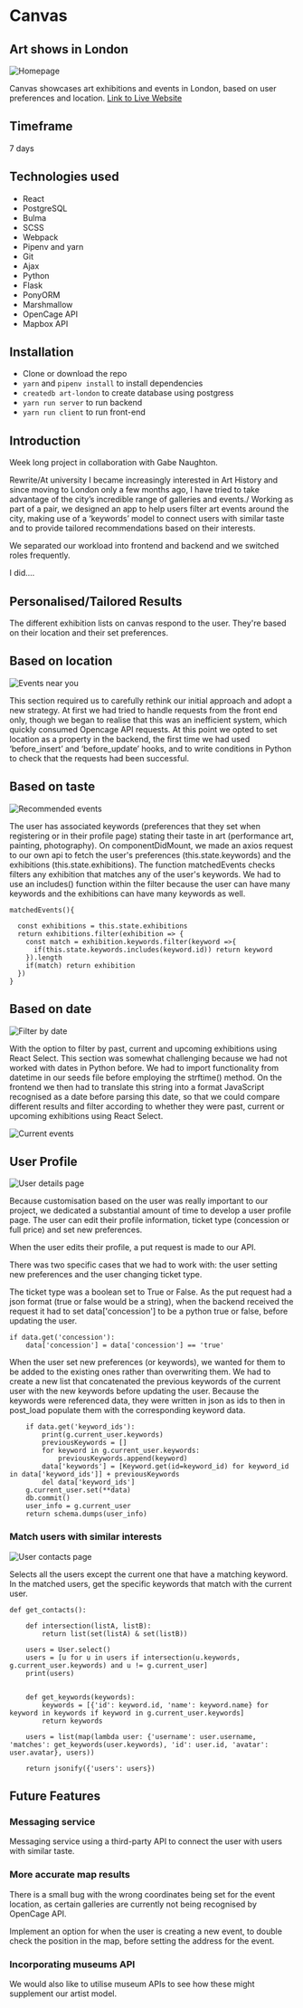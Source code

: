 # Canvas
## Art shows in London

![Homepage](readme-assets/cover.png)




Canvas showcases art exhibitions and events in London, based on user preferences and location.
[Link to Live Website](https://canvas-london.herokuapp.com)

## Timeframe
7 days

## Technologies used

* React
* PostgreSQL
* Bulma
* SCSS
* Webpack
* Pipenv and yarn
* Git
* Ajax
* Python
* Flask
* PonyORM
* Marshmallow
* OpenCage API
* Mapbox API


## Installation

* Clone or download the repo
* `yarn` and `pipenv install` to install dependencies
* `createdb art-london` to create database using postgress
* `yarn run server` to run backend
* `yarn run client` to run front-end


## Introduction

Week long project in collaboration with Gabe Naughton.

Rewrite/At university I became increasingly interested in Art History and since moving to London only a few months ago, I have tried to take advantage of the city’s incredible range of galleries and events./ Working as part of a pair, we designed an app to help users filter art events around the city, making use of a ‘keywords’ model to connect users with similar taste and to provide tailored recommendations based on their interests.

We separated our workload into frontend and backend and we switched roles frequently.

I did....


## Personalised/Tailored Results

The different exhibition lists on canvas respond to the user. They're based on their location and their set preferences.


## Based on location
![Events near you](readme-assets/near-you.png)

This section required us to carefully rethink our initial approach and adopt a new strategy. At first we had tried to handle requests from the front end only, though we began to realise that this was an inefficient system, which quickly consumed Opencage API requests. At this point we opted to set location as a property in the backend, the first time we had used ‘before_insert’ and ‘before_update’ hooks, and to write conditions in Python to check that the requests had been successful.

## Based on taste

![Recommended events](readme-assets/recommended.png)

The user has associated keywords (preferences that they set when registering or in their profile page) stating their taste in art (performance art, painting, photography). On componentDidMount, we made an axios request to our own api to fetch the user's preferences (this.state.keywords) and the exhibitions (this.state.exhibitions). The function matchedEvents checks filters any exhibition that matches any of the user's keywords. We had to use an includes() function within the filter because the user can have many keywords and the exhibitions can have many keywords as well.


```
matchedEvents(){

  const exhibitions = this.state.exhibitions
  return exhibitions.filter(exhibition => {
    const match = exhibition.keywords.filter(keyword =>{
      if(this.state.keywords.includes(keyword.id)) return keyword
    }).length
    if(match) return exhibition
  })
}

```

## Based on date

![Filter by date](readme-assets/filter-by-date.png)

With the option to filter by past, current and upcoming exhibitions using React Select.
This section was somewhat challenging because we had not worked with dates in Python before. We had to import functionality from datetime in our seeds file before employing the strftime() method. On the frontend we then had to translate this string into a format JavaScript recognised as a date before parsing this date, so that we could compare different results and filter according to whether they were past, current or upcoming exhibitions using React Select.

![Current events](readme-assets/whats-on.png)


## User Profile



![User details page](readme-assets/user-info.png)

Because customisation based on the user was really important to our project, we dedicated a substantial amount of time to develop a user profile page.
The user can edit their profile information, ticket type (concession or full price) and set new preferences.


When the user edits their profile, a put request is made to our API.


There was two specific cases that we had to work with: the user setting new preferences and the user changing ticket type.

The ticket type was a boolean set to True or False. As the put request had a json format (true or false would be a string), when the backend received the request it had to set data['concession'] to be a python true or false, before updating the user.

```
if data.get('concession'):
    data['concession'] = data['concession'] == 'true'
```

When the user set new preferences (or keywords), we wanted for them to be added to the existing ones rather than overwriting them. We had to create a new list that concatenated the previous keywords of the current user with the new keywords before updating the user.
Because the keywords were referenced data, they were written in json as ids to then in post_load populate them with the corresponding keyword data.



```
    if data.get('keyword_ids'):
        print(g.current_user.keywords)
        previousKeywords = []
        for keyword in g.current_user.keywords:
            previousKeywords.append(keyword)
        data['keywords'] = [Keyword.get(id=keyword_id) for keyword_id in data['keyword_ids']] + previousKeywords
        del data['keyword_ids']
    g.current_user.set(**data)
    db.commit()
    user_info = g.current_user
    return schema.dumps(user_info)
```


### Match users with similar interests



![User contacts page](readme-assets/user-contacts.png)


Selects all the users except the current one that have a matching keyword.
In the matched users, get the specific keywords that match with the current user.

```
def get_contacts():

    def intersection(listA, listB):
        return list(set(listA) & set(listB))

    users = User.select()
    users = [u for u in users if intersection(u.keywords, g.current_user.keywords) and u != g.current_user]
    print(users)


    def get_keywords(keywords):
        keywords = [{'id': keyword.id, 'name': keyword.name} for keyword in keywords if keyword in g.current_user.keywords]
        return keywords

    users = list(map(lambda user: {'username': user.username, 'matches': get_keywords(user.keywords), 'id': user.id, 'avatar': user.avatar}, users))

    return jsonify({'users': users})
```

## Future Features

### Messaging service

Messaging service using a third-party API to connect the user with users with similar taste.

### More accurate map results

There is a small bug with the wrong coordinates being set for the event location, as certain galleries are currently not being recognised by OpenCage API.

Implement an option for when the user is creating a new event, to double check the position in the map, before setting the address for the event.
### Incorporating museums API

We would also like to utilise museum APIs to see how these might supplement our artist model.
